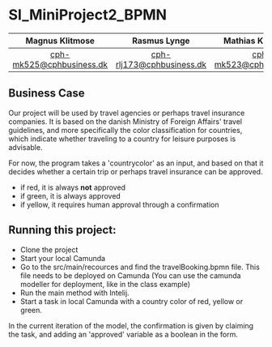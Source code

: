 # SI_MiniProject2_BPMN
| Magnus Klitmose            |  Rasmus Lynge               | Mathias Kristensen |
| :-------------:            |  :-------------:            | :-------------: |
| cph-mk525@cphbusiness.dk   | cph-rlj173@cphbusiness.dk   | cph-mk523@cphbusiness.dk |

## Business Case
Our project will be used by travel agencies or perhaps travel insurance companies. 
It is based on the danish Ministry of Foreign Affairs' travel guidelines, and more specifically the color classification for countries, 
which indicate whether traveling to a country for leisure purposes is advisable.

For now, the program takes a 'countrycolor' as an input, and based on that it decides whether a certain trip or perhaps travel insurance can be approved. 
* if red, it is always **not** approved
* if green, it is always approved
* if yellow, it requires human approval through a confirmation

## Running this project:
- Clone the project
- Start your local Camunda  
- Go to the src/main/recources and find the travelBooking.bpmn file. This file needs to be deployed on Camunda (You can use the camunda modeller for deployment, like in the class example)  
- Run the main method with Intelij.
- Start a task in local Camunda with a country color of red, yellow or green.

In the current iteration of the model, the confirmation is given by claiming the task, and adding an 'approved' variable as a boolean in the form. 


